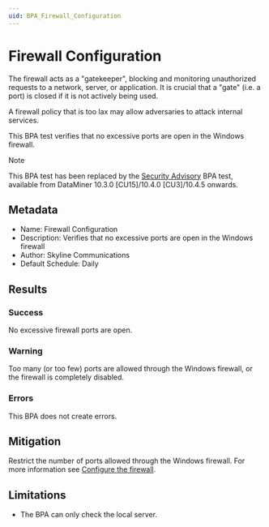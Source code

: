 ```yaml
---
uid: BPA_Firewall_Configuration
---
```


# Firewall Configuration

The firewall acts as a "gatekeeper", blocking and monitoring unauthorized requests to a network, server, or application. It is crucial that a "gate" (i.e. a port) is closed if it is not actively being used.

A firewall policy that is too lax may allow adversaries to attack internal services.

This BPA test verifies that no excessive ports are open in the Windows firewall.

> [!NOTE]
> This BPA test has been replaced by the [Security Advisory](xref:BPA_Security_Advisory) BPA test, available from DataMiner 10.3.0 [CU15]/10.4.0 [CU3]/10.4.5 onwards.

## Metadata

- Name: Firewall Configuration
- Description: Verifies that no excessive ports are open in the Windows firewall
- Author: Skyline Communications
- Default Schedule: Daily

## Results

### Success

No excessive firewall ports are open.

### Warning

Too many (or too few) ports are allowed through the Windows firewall, or the firewall is completely disabled.

### Errors

This BPA does not create errors.

## Mitigation

Restrict the number of ports allowed through the Windows firewall. For more information see [Configure the firewall](xref:DataMiner_hardening_guide#configure-the-firewall).

## Limitations

- The BPA can only check the local server.
